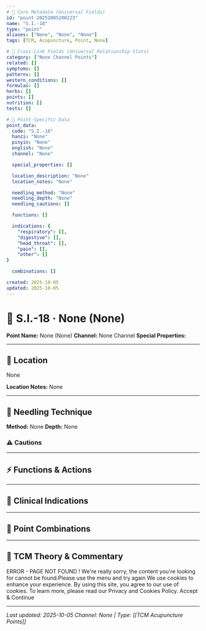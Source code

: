 ```yaml
---
# 🔹 Core Metadata (Universal Fields)
id: "point-20251005200223"
name: "S.I.-18"
type: "point"
aliases: ["None", "None", "None"]
tags: [TCM, Acupuncture, Point, None]

# 🔹 Cross-Link Fields (Universal Relationship Slots)
category: ["None Channel Points"]
related: []
symptoms: []
patterns: []
western_conditions: []
formulas: []
herbs: []
points: []
nutrition: []
tests: []

# 🔹 Point-Specific Data
point_data:
  code: "S.I.-18"
  hanzi: "None"
  pinyin: "None"
  english: "None"
  channel: "None"

  special_properties: []

  location_description: "None"
  location_notes: "None"

  needling_method: "None"
  needling_depth: "None"
  needling_cautions: []

  functions: []

  indications: {
    "respiratory": [],
    "digestive": [],
    "head_throat": [],
    "pain": [],
    "other": []
}

  combinations: []

created: 2025-10-05
updated: 2025-10-05
---
```


# 📍 S.I.-18 · None (None)

**Point Name:** None (None)
**Channel:** None Channel
**Special Properties:** 

---

## 📍 Location

None

**Location Notes:**
None

---

## 🔧 Needling Technique

**Method:** None
**Depth:** None

### ⚠️ Cautions

---

## ⚡ Functions & Actions

---

## 🎯 Clinical Indications

---

## 🔗 Point Combinations

---

## 🧬 TCM Theory & Commentary

ERROR - PAGE NOT FOUND ! We're really sorry, the content you're looking for cannot be found.Please use the menu and try again We use cookies to enhance your experience. By using this site, you agree to our use of cookies. To learn more, please read our Privacy and Cookies Policy. Accept & Continue

---

*Last updated: 2025-10-05*
*Channel: None | Type: [[TCM Acupuncture Points]]*

